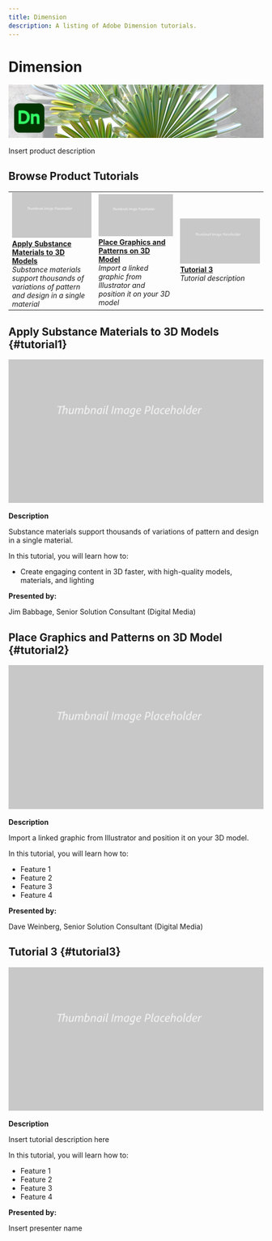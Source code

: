 ```yaml
---
title: Dimension
description: A listing of Adobe Dimension tutorials.
---
```


# Dimension

![Tutorial Hero Image](../assets/Dimenio.jpg)

Insert product description

## Browse Product Tutorials

<table>
<tr>
 <td>
   <a href="dimension.md#tutorial1">
      <img alt="Apply Substance Materials to 3D Models" src="../assets//table_placeholder.png" />
   </a>
    <div>
   <a href="dimension.md#tutorial1"><strong>Apply Substance Materials to 3D Models</strong></a>
    </div>
    <em>Substance materials support thousands of variations of pattern and design in a single material</em>
    <br>
  </td>
  <td>
    <a href="dimension.md#tutorial2">
        <img alt="Place Graphics and Patterns  on 3D Model" src="../assets/table_placeholder.png" />
    </a>
    <div>
    <a href="dimension.md#tutorial2"><strong>Place Graphics and Patterns  on 3D Model</strong></a>
    </div>
    <em>Import a linked graphic from Illustrator and position it on your 3D model</em>
    <br>
  </td>
  <td>
    <a href="dimension.md#tutorial3">
        <img alt="Tutorial 3" src="../assets/table_placeholder.png" />
    </a>
    <div>
    <a href="dimension.md#tutorial3"><strong>Tutorial 3</strong></a>
    </div>
    <em>Tutorial description</em>
  </td>
</tr>
</table>

## Apply Substance Materials to 3D Models {#tutorial1}

![Video Hero Placeholder Image](../assets/table_placeholder.png)

**Description**

Substance materials support thousands of variations of pattern and design in a single material.

In this tutorial, you will learn how to:
* Create engaging content in 3D faster, with high-quality models, materials, and lighting

**Presented by:**

Jim Babbage, Senior Solution Consultant (Digital Media)

## Place Graphics and Patterns on 3D Model {#tutorial2}

![Video Hero Placeholder Image](../assets/table_placeholder.png)

**Description**

Import a linked graphic from Illustrator and position it on your 3D model. 

In this tutorial, you will learn how to:
* Feature 1
* Feature 2
* Feature 3
* Feature 4

**Presented by:**

Dave Weinberg, Senior Solution Consultant (Digital Media)

## Tutorial 3 {#tutorial3}

![Video Hero Placeholder Image](../assets/table_placeholder.png)

**Description**

Insert tutorial description here

In this tutorial, you will learn how to:
* Feature 1
* Feature 2
* Feature 3
* Feature 4

**Presented by:**

Insert presenter name